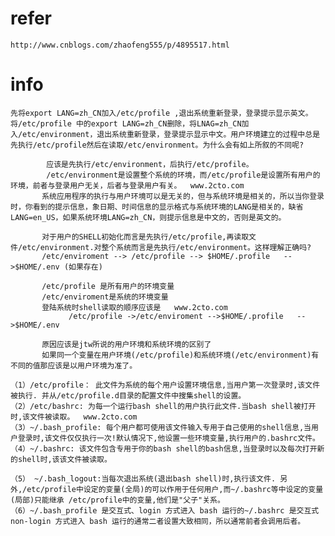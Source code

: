 # refer
	http://www.cnblogs.com/zhaofeng555/p/4895517.html

# info
	先将export LANG=zh_CN加入/etc/profile ,退出系统重新登录，登录提示显示英文。将/etc/profile 中的export LANG=zh_CN删除，将LNAG=zh_CN加入/etc/environment，退出系统重新登录，登录提示显示中文。用户环境建立的过程中总是先执行/etc/profile然后在读取/etc/environment。为什么会有如上所叙的不同呢?
	 
	        应该是先执行/etc/environment，后执行/etc/profile。
	        /etc/environment是设置整个系统的环境，而/etc/profile是设置所有用户的环境，前者与登录用户无关，后者与登录用户有关。  www.2cto.com  
	       系统应用程序的执行与用户环境可以是无关的，但与系统环境是相关的，所以当你登录时，你看到的提示信息，象日期、时间信息的显示格式与系统环境的LANG是相关的，缺省LANG=en_US，如果系统环境LANG=zh_CN，则提示信息是中文的，否则是英文的。
	 
	       对于用户的SHELL初始化而言是先执行/etc/profile,再读取文件/etc/environment.对整个系统而言是先执行/etc/environment。这样理解正确吗?
	       /etc/enviroment --> /etc/profile --> $HOME/.profile   -->$HOME/.env (如果存在)
	 
	       /etc/profile 是所有用户的环境变量
	       /etc/enviroment是系统的环境变量
	       登陆系统时shell读取的顺序应该是   www.2cto.com  
	             /etc/profile ->/etc/enviroment -->$HOME/.profile   -->$HOME/.env
	 
	       原因应该是jtw所说的用户环境和系统环境的区别了
	       如果同一个变量在用户环境(/etc/profile)和系统环境(/etc/environment)有不同的值那应该是以用户环境为准了。
	 
	（1）/etc/profile： 此文件为系统的每个用户设置环境信息,当用户第一次登录时,该文件被执行. 并从/etc/profile.d目录的配置文件中搜集shell的设置。
	（2）/etc/bashrc: 为每一个运行bash shell的用户执行此文件.当bash shell被打开时,该文件被读取。  www.2cto.com  
	（3）~/.bash_profile: 每个用户都可使用该文件输入专用于自己使用的shell信息,当用户登录时,该文件仅仅执行一次!默认情况下,他设置一些环境变量,执行用户的.bashrc文件。
	（4）~/.bashrc: 该文件包含专用于你的bash shell的bash信息,当登录时以及每次打开新的shell时,该该文件被读取。
	 
	（5） ~/.bash_logout:当每次退出系统(退出bash shell)时,执行该文件. 另外,/etc/profile中设定的变量(全局)的可以作用于任何用户,而~/.bashrc等中设定的变量(局部)只能继承 /etc/profile中的变量,他们是"父子"关系。
	（6）~/.bash_profile 是交互式、login 方式进入 bash 运行的~/.bashrc 是交互式 non-login 方式进入 bash 运行的通常二者设置大致相同，所以通常前者会调用后者。